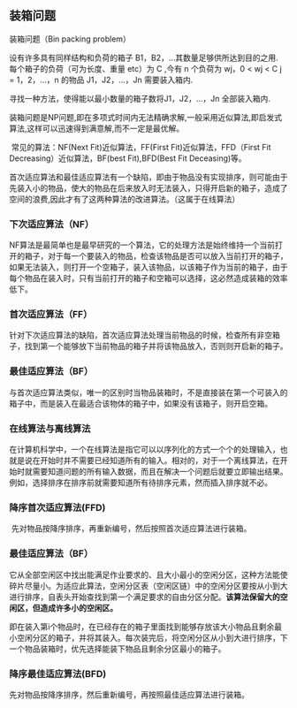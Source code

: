 ## 装箱问题

装箱问题（Bin packing problem）

 设有许多具有同样结构和负荷的箱子 B1，B2，…其数量足够供所达到目的之用. 每个箱子的负荷（可为长度、重量 etc）为 C ,今有 n 个负荷为 wj，0 < wj < C   j = 1，2，…，n  的物品 J1，J2，…，Jn 需要装入箱内.

寻找一种方法，使得能以最小数量的箱子数将J1，J2，…，Jn 全部装入箱内.



​		装箱问题是NP问题,即在多项式时间内无法精确求解,一般采用近似算法,即启发式算法,这样可以迅速得到满意解,而不一定是最优解。

​		常见的算法：NF(Next Fit)近似算法，FF(First Fit)近似算法，FFD（First Fit Decreasing）近似算法，BF(best Fit),BFD(Best Fit Deceasing)等。

​		首次适应算法和最佳适应算法有一个缺陷，即由于物品没有实现排序，则可能由于先装入小的物品，使大的物品在后来放入时无法装入，只得开启新的箱子，造成了空间的浪费,因此才有了这两种算法的改进算法。（这属于在线算法）

### 下次适应算法（NF）

​		NF算法是最简单也是最早研究的一个算法，它的处理方法是始终维持一个当前打开的箱子，对于每一个要装入的物品，检查该物品是否可以放入当前打开的箱子，如果无法装入，则打开一个空箱子，装入该物品，以该箱子作为当前的箱子，由于每个物品在装入时，只有当前打开的箱子和空箱可以选择，这必然造成装箱的效率低下。

### 首次适应算法（FF）

​		针对下次适应算法的缺陷，首次适应算法处理当前物品的时候，检查所有非空箱子，找到第一个能够放下当前物品的箱子并将该物品放入，否则则开启新的箱子。

### 最佳适应算法（BF）

​		与首次适应算法类似，唯一的区别时当物品装箱时，不是直接装在第一个可装入的箱子中，而是装入在最适合该物体的箱子中，如果没有该箱子，则开启空箱。

### 在线算法与离线算法

​		在计算机科学中，一个在线算法是指它可以以序列化的方式一个个的处理输入，也就是说在开始时并不需要已经知道所有的输入。相对的，对于一个离线算法，在开始时就需要知道问题的所有输入数据，而且在解决一个问题后就要立即输出结果。例如，选择排序在排序前就需要知道所有待排序元素，然而插入排序就不必。

### 降序首次适应算法(FFD)

​		先对物品按降序排序，再重新编号，然后按照首次适应算法进行装箱。

### 最佳适应算法（BF）

​		它从全部空闲区中找出能满足作业要求的、且大小最小的空闲分区，这种方法能使碎片尽量小。为适应此算法，空闲分区表（空闲区链）中的空闲分区要按从小到大进行排序，自表头开始查找到第一个满足要求的自由分区分配。**该算法保留大的空闲区，但造成许多小的空闲区。**

​		即在装入第i个物品时，在已经存在的箱子里面找到能够存放该大小物品且剩余最小空闲分区的箱子，并将其装入。每次装完后，将空闲分区从小到大进行排序，下一个物品装箱时，优先选择能装下物品且剩余分区最小的箱子。

### 降序最佳适应算法(BFD)

先对物品按降序排序，然后重新编号，再按照最佳适应算法进行装箱。

